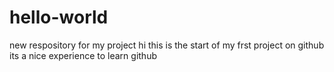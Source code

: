 # hello-world
new respository for my project
hi this is the start of my frst project on github
its a nice experience to learn github
